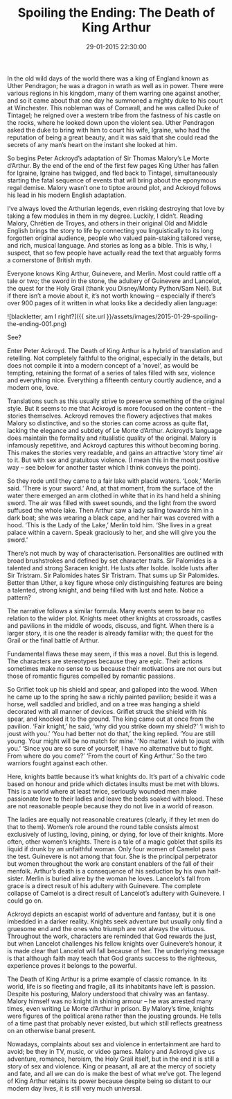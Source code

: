 ﻿---
layout: post
title: "Spoiling the Ending: The Death of King Arthur"
date: 29-01-2015 22:30:00
---

In the old wild days of the world there was a king of England known as Uther Pendragon; he was a dragon in wrath as well as in power. There were various regions in his kingdom, many of them warring one against another, and so it came about that one day he summoned a mighty duke to his court at Winchester. This nobleman was of Cornwall, and he was called Duke of Tintagel; he reigned over a western tribe from the fastness of his castle on the rocks, where he looked down upon the violent sea. Uther Pendragon asked the duke to bring with him to court his wife, Igraine, who had the reputation of being a great beauty, and it was said that she could read the secrets of any man’s heart on the instant she looked at him.

So begins Peter Ackroyd’s adaptation of Sir Thomas Malory’s Le Morte d’Arthur. By the end of the end of the first few pages King Uther has fallen for Igraine, Igraine has twigged, and fled back to Tintagel, simultaneously starting the fatal sequence of events that will bring about the eponymous regal demise. Malory wasn’t one to tiptoe around plot, and Ackroyd follows his lead in his modern English adaptation. 

I’ve always loved the Arthurian legends, even risking destroying that love by taking a few modules in them in my degree. Luckily, I didn’t. Reading Malory, Chrétien de Troyes, and others in their original Old and Middle English brings the story to life by connecting you linguistically to its long forgotten original audience, people who valued pain-staking tailored verse, and rich, musical language. And stories as long as a bible. This is why, I suspect, that so few people have actually read the text that arguably forms a cornerstone of British myth.

Everyone knows King Arthur, Guinevere, and Merlin. Most could rattle off a tale or two; the sword in the stone, the adultery of Guinevere and Lancelot, the quest for the Holy Grail (thank you Disney/Monty Python/Sam Neil). But if there isn’t a movie about it, it’s not worth knowing – especially if there’s over 900 pages of it written in what looks like a decidedly alien language:

![blackletter, am I right?]({{ site.url }}/assets/images/2015-01-29-spoiling-the-ending-001.png)

See? 

Enter Peter Ackroyd. The Death of King Arthur is a hybrid of translation and retelling. Not completely faithful to the original, especially in the details, but does not compile it into a modern concept of a ‘novel’, as would be tempting, retaining the format of a series of tales filled with sex, violence and everything nice. Everything a fifteenth century courtly audience, and a modern one, love.

Translations such as this usually strive to preserve something of the original style. But it seems to me that Ackroyd is more focused on the content – the stories themselves. Ackroyd removes the flowery adjectives that makes Malory so distinctive, and so the stories can come across as quite flat, lacking the elegance and subtlety of Le Morte d’Arthur. Ackroyd’s language does maintain the formality and ritualistic quality of the original. Malory is infamously repetitive, and Ackroyd captures this without becoming boring. This makes the stories very readable, and gains an attractive ‘story time’ air to it. But with sex and gratuitous violence. (I mean this in the most positive way – see below for another taster which I think conveys the point).

So they rode until they came to a fair lake with placid waters. ‘Look,’ Merlin said. ‘There is your sword.’ And, at that moment, from the surface of the water there emerged an arm clothed in white that in its hand held a shining sword. The air was filled with sweet sounds, and the light from the sword suffused the whole lake. Then Arthur saw a lady sailing towards him in a dark boat; she was wearing a black cape, and her hair was covered with a hood. ‘This is the Lady of the Lake,’ Merlin told him. ‘She lives in a great palace within a cavern. Speak graciously to her, and she will give you the sword.’

There’s not much by way of characterisation. Personalities are outlined with broad brushstrokes and defined by set character traits. Sir Palomides is a talented and strong Saracen knight. He lusts after Isolde. Isolde lusts after Sir Tristram. Sir Palomides hates Sir Tristram. That sums up Sir Palomides. Better than Uther, a key figure whose only distinguishing features are being a talented, strong knight, and being filled with lust and hate. Notice a pattern?

The narrative follows a similar formula. Many events seem to bear no relation to the wider plot. Knights meet other knights at crossroads, castles and pavilions in the middle of woods, discuss, and fight. When there is a larger story, it is one the reader is already familiar with; the quest for the Grail or the final battle of Arthur. 

Fundamental flaws these may seem, if this was a novel. But this is legend. The characters are stereotypes because they are epic. Their actions sometimes make no sense to us because their motivations are not ours but those of romantic figures compelled by romantic passions.

So Griflet took up his shield and spear, and galloped into the wood. When he came up to the spring he saw a richly painted pavilion; beside it was a horse, well saddled and bridled, and on a tree was hanging a shield decorated with all manner of devices. Griflet struck the shield with his spear, and knocked it to the ground. The king came out at once from the pavilion. ‘Fair knight,’ he said, ‘why did you strike down my shield?’ ‘I wish to joust with you.’ ‘You had better not do that,’ the king replied. ‘You are still young. Your might will be no match for mine.’ ‘No matter. I wish to joust with you.’ ‘Since you are so sure of yourself, I have no alternative but to fight. From where do you come?’ ‘From the court of King Arthur.’ So the two warriors fought against each other. 

Here, knights battle because it’s what knights do. It’s part of a chivalric code based on honour and pride which dictates insults must be met with blows. This is a world where at least twice, seriously wounded men make passionate love to their ladies and leave the beds soaked with blood. These are not reasonable people because they do not live in a world of reason.

The ladies are equally not reasonable creatures (clearly, if they let men do that to them). Women’s role around the round table consists almost exclusively of lusting, loving, pining, or dying, for love of their knights. More often, other women’s knights. There is a tale of a magic goblet that spills its liquid if drunk by an unfaithful woman. Only four women of Camelot pass the test. Guinevere is not among that four. She is the principal perpetrator but women throughout the work are constant enablers of the fall of their menfolk. Arthur’s death is a consequence of his seduction by his own half-sister.  Merlin is buried alive by the woman he loves. Lancelot’s fall from grace is a direct result of his adultery with Guinevere. The complete collapse of Camelot is a direct result of Lancelot’s adultery with Guinevere. I could go on. 

Ackroyd depicts an escapist world of adventure and fantasy, but it is one imbedded in a darker reality. Knights seek adventure but usually only find a gruesome end and the ones who triumph are not always the virtuous. Throughout the work, characters are reminded that God rewards the just, but when Lancelot challenges his fellow knights over Guinevere’s honour, it is made clear that Lancelot will fall because of her. The underlying message is that although faith may teach that God grants success to the righteous, experience proves it belongs to the powerful.

The Death of King Arthur is a prime example of classic romance. In its world, life is so fleeting and fragile, all its inhabitants have left is passion. Despite his posturing, Malory understood that chivalry was an fantasy. Malory himself was no knight in shining armour – he was arrested many times, even writing Le Morte d’Arthur in prison. By Malory’s time, knights were figures of the political arena rather than the jousting grounds. He tells of a time past that probably never existed, but which still reflects greatness on an otherwise banal present.

Nowadays, complaints about sex and violence in entertainment are hard to avoid; be they in TV, music, or video games. Malory and Ackroyd give us adventure, romance, heroism, the Holy Grail itself, but in the end it is still a story of sex and violence. King or peasant, all are at the mercy of society and fate, and all we can do is make the best of what we’ve got. The legend of King Arthur retains its power because despite being so distant to our modern day lives, it is still very much universal. 

